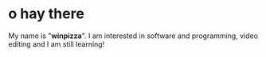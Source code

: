 # o hay there
My name is "**winpizza**". I am interested in software and programming, video editing and I am still learning!
